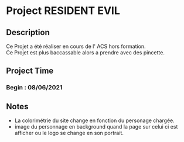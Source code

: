 # Project RESIDENT EVIL

## Description

Ce Projet a été réaliser en cours de l' ACS hors formation.  
Ce Projet est plus baccassable alors a prendre avec des pincette.

## Project Time

### Begin : 08/06/2021

## Notes 

- La colorimétrie du site change en fonction du personage chargée.  
- image du personnage en background quand la page sur celui ci est afficher ou le logo se change en son portrait.  
